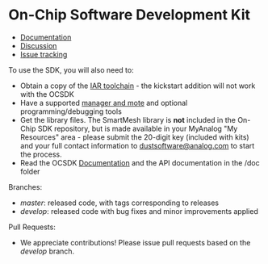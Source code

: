 On-Chip Software Development Kit
=========
* [Documentation](https://dustcloud.atlassian.net/wiki/display/OCSDK)
* [Discussion](https://dustcloud.atlassian.net/wiki/questions)
* [Issue tracking](https://dustcloud.atlassian.net/browse/OCSDK)
 
To use the SDK, you will also need to:
* Obtain a copy of the [IAR toolchain](http://www.iar.com/en/Products/IAR-Embedded-Workbench/ARM/) - the kickstart addition will not work with the OCSDK
* Have a supported [manager and mote](https://dustcloud.atlassian.net/wiki/display/OCSDK/Required+Hardware) and optional programming/debugging tools
* Get the library files. The SmartMesh library is **not** included in the On-Chip SDK repository, but is made available 
in your MyAnalog "My Resources" area - please submit the 20-digit key (included with kits) and your full contact information to dustsoftware@analog.com to start the process.
* Read the OCSDK [Documentation](https://dustcloud.atlassian.net/wiki/display/OCSDK) and the API documentation in the /doc folder

Branches:
* *master*: released code, with tags corresponding to releases
* *develop*: released code with bug fixes and minor improvements applied

Pull Requests:
* We appreciate contributions! Please issue pull requests based on the *develop* branch.
